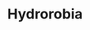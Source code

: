 ---
title: Hydrorobia
categories: gamejam
layout: project
post-image: " "
description: 
islegacy: true
tags:
---